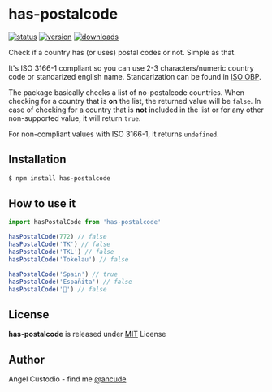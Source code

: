 # has-postalcode

[![status](https://api.travis-ci.org/angelcustodio/has-postalcode.svg?branch=master)](https://travis-ci.org/angelcustodio/has-postalcode)
[![version](https://badge.fury.io/js/discord-steam-bot.svg)](https://npmjs.org/package/has-postalcode)
[![downloads](http://img.shields.io/npm/dm/has-postalcode.svg)](https://npmjs.org/package/has-postalcode)


Check if a country has (or uses) postal codes or not. Simple as that.

It's ISO 3166-1 compliant so you can use 2-3 characters/numeric country code or standarized english name. Standarization can be found in [ISO OBP](https://www.iso.org/obp/ui/#search).

The package basically checks a list of no-postalcode countries. When checking for a country that is **on** the list, the returned value will be `false`. In case of checking for a country that is **not** included in the list or for any other non-supported value, it will return `true`.

For non-compliant values with ISO 3166-1, it returns `undefined`.

## Installation

```sh
$ npm install has-postalcode
```

## How to use it

```js
import hasPostalCode from 'has-postalcode'

hasPostalCode(772) // false
hasPostalCode('TK') // false
hasPostalCode('TKL') // false
hasPostalCode('Tokelau') // false

hasPostalCode('Spain') // true
hasPostalCode('Españita') // false
hasPostalCode('💩') // false
```

## License

**has-postalcode** is released under [MIT](https://github.com/angelcustodio/has-postalcode/blob/master/LICENSE.md) License<br>

## Author

Angel Custodio - find me [@ancude](https://twitter.com/ancude)
